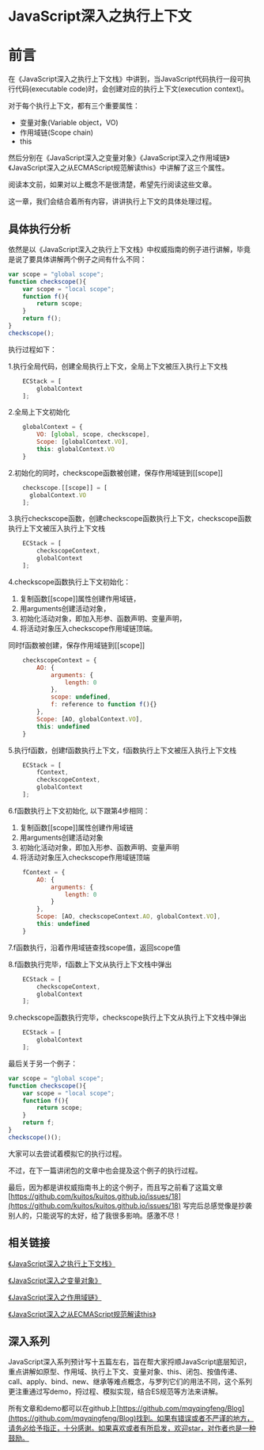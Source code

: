 # JavaScript深入之执行上下文

# 前言

在《JavaScript深入之执行上下文栈》中讲到，当JavaScript代码执行一段可执行代码(executable code)时，会创建对应的执行上下文(execution context)。

对于每个执行上下文，都有三个重要属性：

* 变量对象(Variable object，VO)
* 作用域链(Scope chain)
* this

然后分别在《JavaScript深入之变量对象》《JavaScript深入之作用域链》《JavaScript深入之从ECMAScript规范解读this》中讲解了这三个属性。

阅读本文前，如果对以上概念不是很清楚，希望先行阅读这些文章。

这一章，我们会结合着所有内容，讲讲执行上下文的具体处理过程。

## 具体执行分析

依然是以《JavaScript深入之执行上下文栈》中权威指南的例子进行讲解，毕竟是说了要具体讲解两个例子之间有什么不同：

```js
var scope = "global scope";
function checkscope(){
    var scope = "local scope";
    function f(){
        return scope;
    }
    return f();
}
checkscope();
```

执行过程如下：

1.执行全局代码，创建全局执行上下文，全局上下文被压入执行上下文栈

```js
    ECStack = [
        globalContext
    ];
```

2.全局上下文初始化

```js
    globalContext = {
        VO: [global, scope, checkscope],
        Scope: [globalContext.VO],
        this: globalContext.VO
    }
```

2.初始化的同时，checkscope函数被创建，保存作用域链到[[scope]]

```js
    checkscope.[[scope]] = [
      globalContext.VO
    ];
```

3.执行checkscope函数，创建checkscope函数执行上下文，checkscope函数执行上下文被压入执行上下文栈

```js
    ECStack = [
        checkscopeContext,
        globalContext
    ];
```

4.checkscope函数执行上下文初始化：

1. 复制函数[[scope]]属性创建作用域链，
2. 用arguments创建活动对象，
3. 初始化活动对象，即加入形参、函数声明、变量声明，
4. 将活动对象压入checkscope作用域链顶端。

同时f函数被创建，保存作用域链到[[scope]]

```js
    checkscopeContext = {
        AO: {
            arguments: {
                length: 0
            },
            scope: undefined,
            f: reference to function f(){}
        },
        Scope: [AO, globalContext.VO],
        this: undefined
    }
```

5.执行f函数，创建f函数执行上下文，f函数执行上下文被压入执行上下文栈

```js
    ECStack = [
        fContext,
        checkscopeContext,
        globalContext
    ];
```

6.f函数执行上下文初始化, 以下跟第4步相同：

1. 复制函数[[scope]]属性创建作用域链
2. 用arguments创建活动对象
3. 初始化活动对象，即加入形参、函数声明、变量声明
4. 将活动对象压入checkscope作用域链顶端

```js
    fContext = {
        AO: {
            arguments: {
                length: 0
            }
        },
        Scope: [AO, checkscopeContext.AO, globalContext.VO],
        this: undefined
    }
```

7.f函数执行，沿着作用域链查找scope值，返回scope值

8.f函数执行完毕，f函数上下文从执行上下文栈中弹出

```js
    ECStack = [
        checkscopeContext,
        globalContext
    ];
```

9.checkscope函数执行完毕，checkscope执行上下文从执行上下文栈中弹出

```js
    ECStack = [
        globalContext
    ];
```

最后关于另一个例子：

```js
var scope = "global scope";
function checkscope(){
    var scope = "local scope";
    function f(){
        return scope;
    }
    return f;
}
checkscope()();
```

大家可以去尝试着模拟它的执行过程。

不过，在下一篇讲闭包的文章中也会提及这个例子的执行过程。

最后，因为都是讲权威指南书上的这个例子，而且写之前看了这篇文章
[https://github.com/kuitos/kuitos.github.io/issues/18](https://github.com/kuitos/kuitos.github.io/issues/18)
写完后总感觉像是抄袭别人的，只能说写的太好，给了我很多影响。感激不尽！

## 相关链接

[《JavaScript深入之执行上下文栈》](https://github.com/mqyqingfeng/Blog/blob/master/JavaScript%E6%B7%B1%E5%85%A5%E4%B9%8B%E6%89%A7%E8%A1%8C%E4%B8%8A%E4%B8%8B%E6%96%87%E6%A0%88.md)

[《JavaScript深入之变量对象》](https://github.com/mqyqingfeng/Blog/blob/master/JavaScript%E6%B7%B1%E5%85%A5%E4%B9%8B%E5%8F%98%E9%87%8F%E5%AF%B9%E8%B1%A1.md)

[《JavaScript深入之作用域链》](https://github.com/mqyqingfeng/Blog/blob/master/JavaScript%E6%B7%B1%E5%85%A5%E4%B9%8B%E4%BD%9C%E7%94%A8%E5%9F%9F%E9%93%BE.md)

[《JavaScript深入之从ECMAScript规范解读this》](https://github.com/mqyqingfeng/Blog/blob/master/JavaScript%E6%B7%B1%E5%85%A5%E4%B9%8B%E4%BB%8EECMAScript%E8%A7%84%E8%8C%83%E8%A7%A3%E8%AF%BBthis.md)

## 深入系列

JavaScript深入系列预计写十五篇左右，旨在帮大家捋顺JavaScript底层知识，重点讲解如原型、作用域、执行上下文、变量对象、this、闭包、按值传递、call、apply、bind、new、继承等难点概念，与罗列它们的用法不同，这个系列更注重通过写demo，捋过程、模拟实现，结合ES规范等方法来讲解。

所有文章和demo都可以在github上[https://github.com/mqyqingfeng/Blog](https://github.com/mqyqingfeng/Blog)找到。如果有错误或者不严谨的地方，请务必给予指正，十分感谢。如果喜欢或者有所启发，欢迎star，对作者也是一种鼓励。
